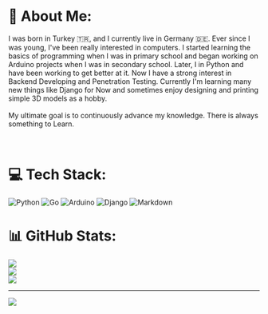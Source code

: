 # 💫 About Me:
I was born in Turkey 🇹🇷, and I currently live in Germany 🇩🇪. Ever since I was young, I've been really interested in computers. I started learning the basics of programming when I was in primary school and began working on Arduino projects when I was in secondary school. Later, I in Python and have been working to get better at it. Now I have a strong interest in Backend Developing and Penetration Testing. Currently I'm learning many new things like Django for Now and sometimes enjoy designing and printing simple 3D models as a hobby.<br><br>My ultimate goal is to continuously advance my knowledge. There is always something to Learn.<br><br><br>


# 💻 Tech Stack:
![Python](https://img.shields.io/badge/python-3670A0?style=for-the-badge&logo=python&logoColor=ffdd54)
![Go](https://img.shields.io/badge/go-%2300ADD8.svg?style=for-the-badge&logo=go&logoColor=white) 
![Arduino](https://img.shields.io/badge/-Arduino-00979D?style=for-the-badge&logo=Arduino&logoColor=white)
![Django](https://img.shields.io/badge/django-%23092E20.svg?style=for-the-badge&logo=django&logoColor=white) 
![Markdown](https://img.shields.io/badge/markdown-%23000000.svg?style=for-the-badge&logo=markdown&logoColor=white) 

# 📊 GitHub Stats:
![](https://github-readme-stats.vercel.app/api?username=oemeRsak&theme=nightowl&hide_border=false&include_all_commits=false&count_private=true)<br/>
![](https://github-readme-streak-stats.herokuapp.com/?user=oemeRsak&theme=nightowl&hide_border=false)<br/>
![](https://github-readme-stats.vercel.app/api/top-langs/?username=oemeRsak&theme=nightowl&hide_border=false&include_all_commits=false&count_private=true&layout=compact)

---
[![](https://visitcount.itsvg.in/api?id=Kafalar-Karisik&icon=0&color=0)](https://visitcount.itsvg.in)

<!-- Proudly created with GPRM ( https://gprm.itsvg.in ) -->
